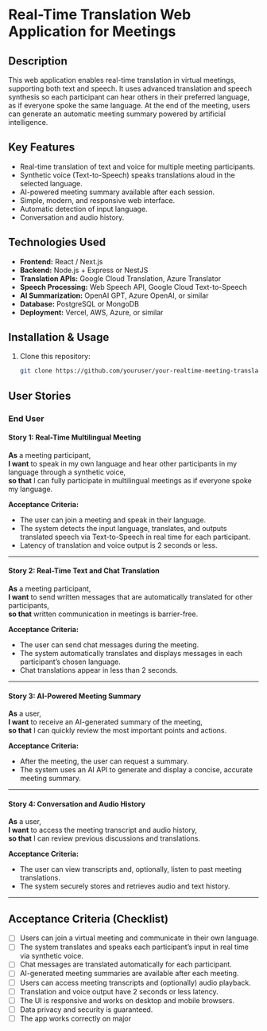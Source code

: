 # Real-Time Translation Web Application for Meetings

## Description

This web application enables real-time translation in virtual meetings, supporting both text and speech. It uses advanced translation and speech synthesis so each participant can hear others in their preferred language, as if everyone spoke the same language. At the end of the meeting, users can generate an automatic meeting summary powered by artificial intelligence.

## Key Features

- Real-time translation of text and voice for multiple meeting participants.
- Synthetic voice (Text-to-Speech) speaks translations aloud in the selected language.
- AI-powered meeting summary available after each session.
- Simple, modern, and responsive web interface.
- Automatic detection of input language.
- Conversation and audio history.

## Technologies Used

- **Frontend:** React / Next.js  
- **Backend:** Node.js + Express or NestJS  
- **Translation APIs:** Google Cloud Translation, Azure Translator  
- **Speech Processing:** Web Speech API, Google Cloud Text-to-Speech  
- **AI Summarization:** OpenAI GPT, Azure OpenAI, or similar  
- **Database:** PostgreSQL or MongoDB  
- **Deployment:** Vercel, AWS, Azure, or similar

## Installation & Usage

1. Clone this repository:
    ```bash
    git clone https://github.com/youruser/your-realtime-meeting-translation.git
    ```


## User Stories

### End User

#### Story 1: Real-Time Multilingual Meeting  
**As** a meeting participant,  
**I want** to speak in my own language and hear other participants in my language through a synthetic voice,  
**so that** I can fully participate in multilingual meetings as if everyone spoke my language.

**Acceptance Criteria:**  
- The user can join a meeting and speak in their language.
- The system detects the input language, translates, and outputs translated speech via Text-to-Speech in real time for each participant.
- Latency of translation and voice output is 2 seconds or less.

---

#### Story 2: Real-Time Text and Chat Translation  
**As** a meeting participant,  
**I want** to send written messages that are automatically translated for other participants,  
**so that** written communication in meetings is barrier-free.

**Acceptance Criteria:**  
- The user can send chat messages during the meeting.
- The system automatically translates and displays messages in each participant’s chosen language.
- Chat translations appear in less than 2 seconds.

---

#### Story 3: AI-Powered Meeting Summary  
**As** a user,  
**I want** to receive an AI-generated summary of the meeting,  
**so that** I can quickly review the most important points and actions.

**Acceptance Criteria:**  
- After the meeting, the user can request a summary.
- The system uses an AI API to generate and display a concise, accurate meeting summary.

---

#### Story 4: Conversation and Audio History  
**As** a user,  
**I want** to access the meeting transcript and audio history,  
**so that** I can review previous discussions and translations.

**Acceptance Criteria:**  
- The user can view transcripts and, optionally, listen to past meeting translations.
- The system securely stores and retrieves audio and text history.

---

## Acceptance Criteria (Checklist)

- [ ] Users can join a virtual meeting and communicate in their own language.
- [ ] The system translates and speaks each participant’s input in real time via synthetic voice.
- [ ] Chat messages are translated automatically for each participant.
- [ ] AI-generated meeting summaries are available after each meeting.
- [ ] Users can access meeting transcripts and (optionally) audio playback.
- [ ] Translation and voice output have 2 seconds or less latency.
- [ ] The UI is responsive and works on desktop and mobile browsers.
- [ ] Data privacy and security is guaranteed.
- [ ] The app works correctly on major
